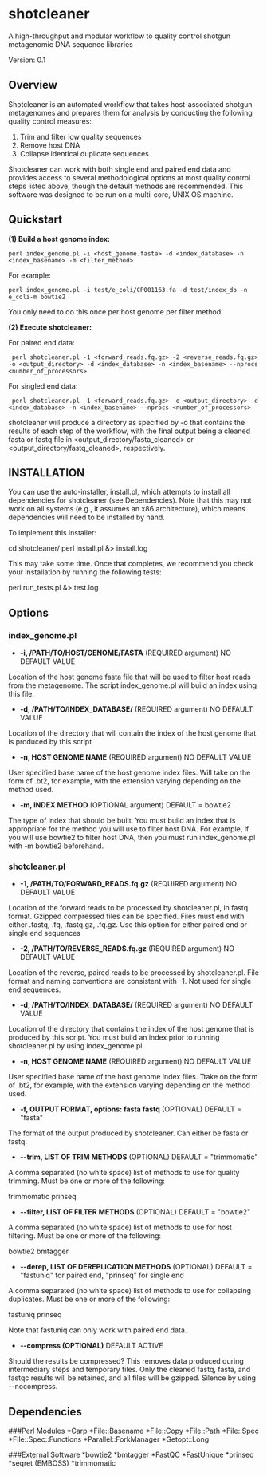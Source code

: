 shotcleaner
=======

A high-throughput and modular workflow to quality control shotgun metagenomic DNA sequence libraries

Version: 0.1

Overview
--------

Shotcleaner is an automated workflow that takes host-associated shotgun metagenomes and prepares them for 
analysis by conducting the following quality control measures:

1. Trim and filter low quality sequences
2. Remove host DNA
3. Collapse identical duplicate sequences

Shotcleaner can work with both single end and paired end data and provides access to several methodological
options at most quality control steps listed above, though the default methods are recommended. This software
was designed to be run on a multi-core, UNIX OS machine.

Quickstart
----------

**(1) Build a host genome index:**

    perl index_genome.pl -i <host_genome.fasta> -d <index_database> -n <index_basename> -m <filter_method>

For example:

    perl index_genome.pl -i test/e_coli/CP001163.fa -d test/index_db -n e_coli-m bowtie2

You only need to do this once per host genome per filter method

**(2) Execute shotcleaner:**

For paired end data:

     perl shotcleaner.pl -1 <forward_reads.fq.gz> -2 <reverse_reads.fq.gz> -o <output_directory> -d <index_database> -n <index_basename> --nprocs <number_of_processors>

For singled end data:

     perl shotcleaner.pl -1 <forward_reads.fq.gz> -o <output_directory> -d <index_database> -n <index_basename> --nprocs <number_of_processors>

shotcleaner will produce a directory as specified by -o that contains the results of each step of the workflow, with the final output
being a cleaned fasta or fastq file in <output_directory/fasta_cleaned> or <output_directory/fastq_cleaned>, respectively.

INSTALLATION
------------

You can use the auto-installer, install.pl, which attempts to install all dependencies for shotcleaner (see Dependencies). Note that this may not work on all systems (e.g., it assumes an x86 architecture), which means dependencies will need to be installed by hand.

 To implement this installer:

cd shotcleaner/
perl install.pl &> install.log

This may take some time. Once that completes, we recommend you check your installation by running the following tests:

perl run_tests.pl &> test.log

Options
-------

### index_genome.pl ###

* **-i, /PATH/TO/HOST/GENOME/FASTA** (REQUIRED argument) NO DEFAULT VALUE

Location of the host genome fasta file that will be used to filter host reads from the metagenome. The script index_genome.pl will
build an index using this file.

* **-d, /PATH/TO/INDEX_DATABASE/** (REQUIRED argument) NO DEFAULT VALUE

Location of the directory that will contain the index of the host genome that is produced by this script

* **-n, HOST GENOME NAME** (REQUIRED argument) NO DEFAULT VALUE

User specified base name of the host genome index files. Will take on the form of <BASENAME>.bt2, for example, with the extension
varying depending on the method used.

* **-m, INDEX METHOD** (OPTIONAL argument) DEFAULT = bowtie2

The type of index that should be built. You must build an index that is appropriate for the method you will use to filter host DNA.
For example, if you will use bowtie2 to filter host DNA, then you must run index_genome.pl with -m bowtie2 beforehand.

### shotcleaner.pl ###

* **-1, /PATH/TO/FORWARD_READS.fq.gz** (REQUIRED argument) NO DEFAULT VALUE

Location of the forward reads to be processed by shotcleaner.pl, in fastq format. Gzipped compressed files can be specified.
Files must end with either .fastq, .fq, .fastq.gz, .fq.gz. Use this option for either paired end or single end sequences

* **-2, /PATH/TO/REVERSE_READS.fq.gz** (REQUIRED argument) NO DEFAULT VALUE

Location of the reverse, paired reads to be processed by shotcleaner.pl. File format and naming conventions are consistent with
-1. Not used for single end sequences.

* **-d, /PATH/TO/INDEX_DATABASE/** (REQUIRED argument) NO DEFAULT VALUE

Location of the directory that contains the index of the host genome that is produced by this script. You must build an index
prior to running shotcleaner.pl by using index_genome.pl.

* **-n, HOST GENOME NAME** (REQUIRED argument) NO DEFAULT VALUE

User specified base name of the host genome index files. Ttake on the form of <BASENAME>.bt2, for example, with the extension
varying depending on the method used.

* **-f, OUTPUT FORMAT, options: fasta fastq** (OPTIONAL) DEFAULT = "fasta"

The format of the output produced by shotcleaner. Can either be fasta or fastq.

* **--trim, LIST OF TRIM METHODS** (OPTIONAL) DEFAULT = "trimmomatic"

A comma separated (no white space) list of methods to use for quality trimming. Must be one or more of the following:

trimmomatic prinseq

* **--filter, LIST OF FILTER METHODS** (OPTIONAL) DEFAULT = "bowtie2"

A comma separated (no white space) list of methods to use for host filtering. Must be one or more of the following:

bowtie2 bmtagger

* **--derep, LIST OF DEREPLICATION METHODS** (OPTIONAL) DEFAULT = "fastuniq" for paired end, "prinseq" for single end

A comma separated (no white space) list of methods to use for collapsing duplicates. Must be one or more of the following:

fastuniq prinseq

Note that fastuniq can only work with paired end data.

* **--compress (OPTIONAL)** DEFAULT ACTIVE

Should the results be compressed? This removes data produced during intermediary steps and temporary files. Only the cleaned
fastq, fasta, and fastqc results will be retained, and all files will be gzipped. Silence by using --nocompress.

Dependencies
------------

###Perl Modules
*Carp
*File::Basename
*File::Copy
*File::Path
*File::Spec
*File::Spec::Functions
*Parallel::ForkManager
*Getopt::Long

###External Software
*bowtie2
*bmtagger
*FastQC
*FastUnique
*prinseq
*seqret (EMBOSS)
*trimmomatic